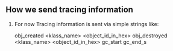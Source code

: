## How we send tracing information ##

1. For now Tracing information is sent via simple strings like:

    obj_created <klass_name> <object_id_in_hex>
    obj_destroyed <klass_name> <object_id_in_hex>
    gc_start
    gc_end_s

